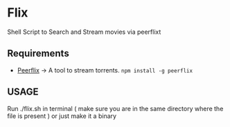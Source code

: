 <h1>Flix </h1>
<p>Shell Script to Search and Stream movies via peerflixt</p>

## Requirements

* [Peerflix]([https://github.com/mafintosh/peerflix]) -> A tool to stream torrents.
  `npm install -g peerflix`

## USAGE 

Run ./flix.sh <movie name>in terminal ( make sure you are in the same directory where the file is present )
or just make it a binary

